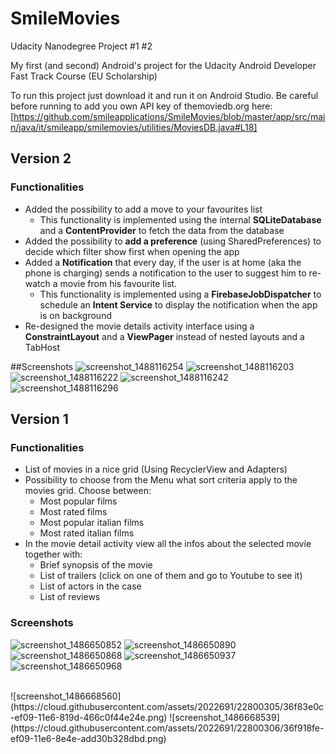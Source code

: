# SmileMovies
Udacity Nanodegree Project #1 #2

My first (and second) Android's project for the Udacity Android Developer Fast Track Course (EU Scholarship)

To run this project just download it and run it on Android Studio.
Be careful before running to add you own API key of themoviedb.org here:
[https://github.com/smileapplications/SmileMovies/blob/master/app/src/main/java/it/smileapp/smilemovies/utilities/MoviesDB.java#L18]

## Version 2
### Functionalities
* Added the possibility to add a move to your favourites list
    * This functionality is implemented using the internal **SQLiteDatabase** and a **ContentProvider** to fetch the data from the database
* Added the possibility to **add a preference** (using SharedPreferences) to decide which filter show first when opening the app
* Added a **Notification** that every day, if the user is at home (aka the phone is charging) sends a notification to the user to suggest him to re-watch a movie from his favourite list.
    * This functionality is implemented using a **FirebaseJobDispatcher** to schedule an **Intent Service** to display the notification when the app is on background
* Re-designed the movie details activity interface using a **ConstraintLayout** and a **ViewPager** instead of nested layouts and a TabHost

##Screenshots
![screenshot_1488116254](https://cloud.githubusercontent.com/assets/2022691/23340268/983ad63e-fc33-11e6-9739-bf11f596c59b.png)
![screenshot_1488116203](https://cloud.githubusercontent.com/assets/2022691/23340270/9862950c-fc33-11e6-84c9-e30fc0fa688c.png)
![screenshot_1488116222](https://cloud.githubusercontent.com/assets/2022691/23340271/9864c5b6-fc33-11e6-8bfe-466330966875.png)
![screenshot_1488116242](https://cloud.githubusercontent.com/assets/2022691/23340272/986791f6-fc33-11e6-81d7-5577434c4f66.png)
![screenshot_1488116296](https://cloud.githubusercontent.com/assets/2022691/23340269/98572ffa-fc33-11e6-9b83-09c0057b39c5.png)

## Version 1
### Functionalities
* List of movies in a nice grid (Using RecyclerView and Adapters)
* Possibility to choose from the Menu what sort criteria apply to the movies grid. Choose between:
    * Most popular films
    * Most rated films
    * Most popular italian films
    * Most rated italian films
* In the movie detail activity view all the infos about the selected movie together with:
    * Brief synopsis of the movie
    * List of trailers (click on one of them and go to Youtube to see it)
    * List of actors in the case
    * List of reviews 

### Screenshots
![screenshot_1486650852](https://cloud.githubusercontent.com/assets/2022691/22788072/c01e42e2-eede-11e6-922d-b496b0ab75a7.png)
![screenshot_1486650890](https://cloud.githubusercontent.com/assets/2022691/22788071/c001c50e-eede-11e6-9110-70cb38800a81.png)
![screenshot_1486650868](https://cloud.githubusercontent.com/assets/2022691/22788070/bfff9612-eede-11e6-8506-d9f682e735fd.png)
![screenshot_1486650937](https://cloud.githubusercontent.com/assets/2022691/22788069/bffebd1e-eede-11e6-9663-cd78f7497d85.png)
![screenshot_1486650968](https://cloud.githubusercontent.com/assets/2022691/22788068/bff9cf16-eede-11e6-9f1d-b8fd57760b00.png)

<br>
![screenshot_1486668560](https://cloud.githubusercontent.com/assets/2022691/22800305/36f83e0c-ef09-11e6-819d-466c0f44e24e.png)
![screenshot_1486668539](https://cloud.githubusercontent.com/assets/2022691/22800306/36f918fe-ef09-11e6-8e4e-add30b328dbd.png)
